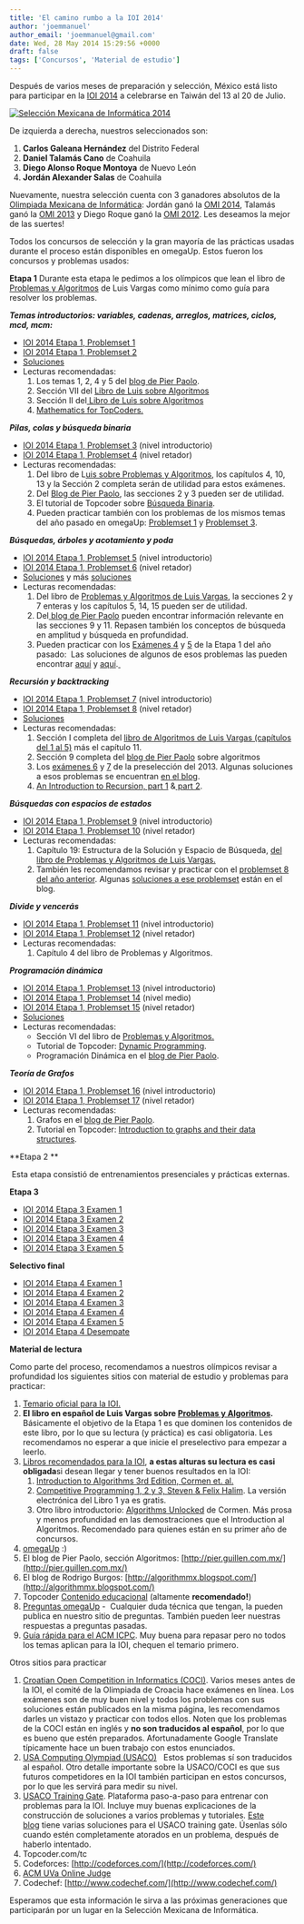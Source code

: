 ```yaml
---
title: 'El camino rumbo a la IOI 2014'
author: 'joemmanuel'
author_email: 'joemmanuel@gmail.com'
date: Wed, 28 May 2014 15:29:56 +0000
draft: false
tags: ['Concursos', 'Material de estudio']
---
```


Después de varios meses de preparación y selección, México está listo para participar en la [IOI 2014](http://www.ioi2014.org/) a celebrarse en Taiwán del 13 al 20 de Julio.

[![](/images/ioi20141.jpg "Selección Mexicana de Informática 2014")](/images/ioi20141.jpg)

De izquierda a derecha, nuestros seleccionados son:

1.  **Carlos Galeana Hernández** del Distrito Federal
2.  **Daniel Talamás Cano** de Coahuila
3.  **Diego Alonso Roque Montoya** de Nuevo León
4.  **Jordán Alexander Salas** de Coahuila

Nuevamente, nuestra selección cuenta con 3 ganadores absolutos de la [Olimpiada Mexicana de Informática](http://www.olimpiadadeinformatica.org.mx/OMI/OMI/Inicio.aspx): Jordán ganó la [OMI 2014](http://www.olimpiadadeinformatica.org.mx/OMI/OMI/Resultados/Participantes_2014.aspx), Talamás ganó la [OMI 2013](http://www.olimpiadadeinformatica.org.mx/OMI/OMI/Resultados/Participantes_2013.aspx) y Diego Roque ganó la [OMI 2012](http://www.olimpiadadeinformatica.org.mx/OMI/OMI/Resultados/Participantes_2012.aspx). Les deseamos la mejor de las suertes!

Todos los concursos de selección y la gran mayoría de las prácticas usadas durante el proceso están disponibles en omegaUp. Estos fueron los concursos y problemas usados:

**Etapa 1** Durante esta etapa le pedimos a los olímpicos que lean el libro de [Problemas y Algoritmos](https://omegaup.com/img/libropre3.pdf) de Luis Vargas como mínimo como guía para resolver los problemas.

_**Temas introductorios: variables, cadenas, arreglos, matrices, ciclos, mcd, mcm:**_

*   [IOI 2014 Etapa 1, Problemset 1](https://omegaup.com/arena/IOI2014E1P1/practice/)
*   [IOI 2014 Etapa 1, Problemset 2](https://omegaup.com/arena/IOI2014E1P2/practice/)
*   [Soluciones](http://blog.omegaup.com/category/soluciones-preselectivo-14/etapa-1-14/examen-1-14/)
*   Lecturas recomendadas:
    1.  Los temas 1, 2, 4 y 5 del [blog de Pier Paolo](http://pier.guillen.com.mx/).
    2.  Sección VII del [Libro de Luis sobre Algoritmos](https://omegaup.com/img/libropre3.pdf)
    3.  Sección II del[ Libro de Luis sobre Algoritmos](https://omegaup.com/img/libropre3.pdf)
    4.  [Mathematics for TopCoders.](http://community.topcoder.com/tc?module=Static&d1=tutorials&d2=math_for_topcoders)

_**Pilas, colas y búsqueda binaria**_

*   [IOI 2014 Etapa 1, Problemset 3](https://omegaup.com/arena/IOI2014E1P3/practice/) (nivel introductorio)
*   [IOI 2014 Etapa 1, Problemset 4](https://omegaup.com/arena/IOI2014E1P4/practice/) (nivel retador)
*   Lecturas recomendadas:
    1.  Del libro de L[uis sobre Problemas y Algoritmos](https://omegaup.com/img/libropre3.pdf), los capítulos 4, 10, 13 y la Sección 2 completa serán de utilidad para estos exámenes.
    2.  Del [Blog de Pier Paolo](http://pier.guillen.com.mx/), las secciones 2 y 3 pueden ser de utilidad.
    3.  El tutorial de Topcoder sobre [Búsqueda Binaria](http://community.topcoder.com/tc?module=Static&d1=tutorials&d2=binarySearch).
    4.  Pueden practicar también con los problemas de los mismos temas del año pasado en omegaUp: [Problemset 1](https://omegaup.com/arena/IOI2013E1P2/practice/) y [Problemset 3](https://omegaup.com/arena/IOI2013E1P3/practice/ ).

_**Búsquedas, árboles y acotamiento y poda**_

*   [IOI 2014 Etapa 1, Problemset 5](https://omegaup.com/arena/IOI2014E1P5/practice/) (nivel introductorio)
*   [IOI 2014 Etapa 1, Problemset 6](https://omegaup.com/arena/IOI2014E1P6/practice/) (nivel retador)
*   [Soluciones](http://blog.omegaup.com/category/soluciones-preselectivo-14/etapa-1-14/examen-5-etapa-1-14/) y más [soluciones](http://blog.omegaup.com/category/soluciones-preselectivo-14/etapa-1-14/examen-6-etapa-1-14/)
*   Lecturas recomendadas:
    1.  Del libro de [Problemas y Algoritmos de Luis Vargas](https://omegaup.com/img/libropre3.pdf), la secciones 2 y 7 enteras y los capítulos 5, 14, 15 pueden ser de utilidad.
    2.  Del[ blog de Pier Paolo](http://pier.guillen.com.mx/) pueden encontrar información relevante en las secciones 9 y 11. Repasen también los conceptos de búsqueda en amplitud y búsqueda en profundidad.
    3.  Pueden practicar con los [Exámenes 4](https://omegaup.com/arena/IOI2013E1P4/practice/) y [5](https://omegaup.com/arena/IOI2013E1P5/practice/ ) de la Etapa 1 del año pasado:  Las soluciones de algunos de esos problemas las pueden encontrar [aquí](http://blog.omegaup.com/category/soluciones-preselectivo/etapa-1/examen-4/) y [aquí](http://blog.omegaup.com/category/soluciones-preselectivo/etapa-1/examen-5/).[ ](http://blog.omegaup.com/category/soluciones-preselectivo-14/etapa-1-14/examen-6-etapa-1-14/)

_**Recursión y backtracking**_

*   [IOI 2014 Etapa 1, Problemset 7](https://omegaup.com/arena/IOI2014E1P7) (nivel introductorio)
*   [IOI 2014 Etapa 1, Problemset 8](https://omegaup.com/arena/IOI2014E1P8) (nivel retador)
*   [Soluciones](http://blog.omegaup.com/category/soluciones-preselectivo-14/etapa-1-14/examen-8-etapa-1-14/)
*   Lecturas recomendadas:
    1.  Sección I completa del [libro de Algoritmos de Luis Vargas (capítulos del 1 al 5)](https://omegaup.com/img/libropre3.pdf) más el capítulo 11.
    2.  Sección 9 completa del [blog de Pier Paolo](http://pier.guillen.com.mx/) sobre algoritmos
    3.  Los [exámenes 6]( https://omegaup.com/arena/IOI2013E1P6/practice/) y [7](https://omegaup.com/arena/IOI2013E1P7/practice/) de la preselección del 2013. Algunas soluciones a esos problemas se encuentran [en el blog](http://blog.omegaup.com/category/soluciones-preselectivo/etapa-1/examen-7/).
    4.  [An Introduction to Recursion, part 1](http://community.topcoder.com/tc?module=Static&d1=tutorials&d2=recursionPt1) &[ part 2](http://community.topcoder.com/tc?module=Static&d1=tutorials&d2=recursionPt2).

_**Búsquedas con espacios de estados**_

*   [IOI 2014 Etapa 1, Problemset 9](https://omegaup.com/arena/IOI2014E1P9/practice/) (nivel introductorio)
*   [IOI 2014 Etapa 1, Problemset 10](https://omegaup.com/arena/IOI2014E1P10/practice/) (nivel retador)
*   Lecturas recomendadas:
    1.  Capítulo 19: Estructura de la Solución y Espacio de Búsqueda, [del libro de Problemas y Algoritmos de Luis Vargas.](https://omegaup.com/img/libropre3.pdf)
    2.  También les recomendamos revisar y practicar con el [problemset 8 del año anterior](https://omegaup.com/arena/IOI2013E1P8/practice/). Algunas [soluciones a ese problemset](http://blog.omegaup.com/category/soluciones-preselectivo/etapa-1/examen-8/) están en el blog.

_**Divide y vencerás**_

*   [IOI 2014 Etapa 1, Problemset 11](https://omegaup.com/arena/IOI2014E1P11/practice/) (nivel introductorio)
*   [IOI 2014 Etapa 1, Problemset 12](https://omegaup.com/arena/IOI2014E1P12/practice/) (nivel retador)
*   Lecturas recomendadas:
    1.  Capítulo 4 del libro de Problemas y Algoritmos.

_**Programación dinámica**_

*   [IOI 2014 Etapa 1, Problemset 13](https://omegaup.com/arena/IOI2014E1P13/practice/) (nivel introductorio)
*   [IOI 2014 Etapa 1, Problemset 14](https://omegaup.com/arena/IOI2014E1P14/practice/) (nivel medio)
*   [IOI 2014 Etapa 1, Problemset 15](https://omegaup.com/arena/IOI2014E1P15/practice/) (nivel retador)
*   [Soluciones](http://blog.omegaup.com/category/soluciones-preselectivo-14/etapa-1-14/examen-13/)
*   Lecturas recomendadas:
    *   Sección VI del libro de [Problemas y Algoritmos.](https://omegaup.com/img/libropre3.pdf)
    *   Tutorial de Topcoder: [Dynamic Programming](http://help.topcoder.com/data-science/competing-in-algorithm-challenges/algorithm-tutorials/dynamic-programming-from-novice-to-advanced/).
    *   Programación Dinámica en el [blog de Pier Paolo](http://pier.guillen.com.mx/).

_**Teoría de Grafos**_

*   [IOI 2014 Etapa 1, Problemset 16](https://omegaup.com/arena/IOI2014E1P16/practice/) (nivel introductorio)
*   [IOI 2014 Etapa 1, Problemset 17](https://omegaup.com/arena/IOI2014E1P17/practice/) (nivel retador)
*   Lecturas recomendadas:
    1.  Grafos en el [blog de Pier Paolo](http://pier.guillen.com.mx/).
    2.  Tutorial en Topcoder: [Introduction to graphs and their data structures](http://help.topcoder.com/data-science/competing-in-algorithm-challenges/algorithm-tutorials/introduction-to-graphs-and-their-data-structures-section-1/).

**Etapa 2 **

 Esta etapa consistió de entrenamientos presenciales y prácticas externas.

**Etapa 3**

*   [IOI 2014 Etapa 3 Examen 1](https://omegaup.com/arena/IOI2014E3E1/practice/)
*   [IOI 2014 Etapa 3 Examen 2](https://omegaup.com/arena/IOI2014E3E2/practice/)
*   [IOI 2014 Etapa 3 Examen 3](https://omegaup.com/arena/IOI2014E3E3/practice/)
*   [IOI 2014 Etapa 3 Examen 4](https://omegaup.com/arena/IOI2014E3E4/practice/)
*   [IOI 2014 Etapa 3 Examen 5](https://omegaup.com/arena/IOI2014E3E5/practice/)

**Selectivo final**

*   [IOI 2014 Etapa 4 Examen 1](https://omegaup.com/arena/IOI2014Etapa2Dia1/practice/)
*   [IOI 2014 Etapa 4 Examen 2](https://omegaup.com/arena/IOI2014Etapa4Dia2/practice/)
*   [IOI 2014 Etapa 4 Examen 3](https://omegaup.com/arena/IOI2014Etapa4Dia3/practice/)
*   [IOI 2014 Etapa 4 Examen 4](https://omegaup.com/arena/IOI2014Etapa4Dia4/practice/)
*   [IOI 2014 Etapa 4 Examen 5](https://omegaup.com/arena/IOI2014Etapa4Examen4/practice/)
*   [IOI 2014 Etapa 4 Desempate](https://omegaup.com/arena/IOI2014Etapa4Desempate/practice/)

**Material de lectura**

Como parte del proceso, recomendamos a nuestros olímpicos revisar a profundidad los siguientes sitios con material de estudio y problemas para practicar:

1.  [Temario oficial para la IOI.](http://people.ksp.sk/~misof/ioi-syllabus/ioi-syllabus-2009.pdf)
2.  **El libro en español de Luis Vargas sobre [Problemas y Algoritmos](https://omegaup.com/img/libropre3.pdf).** Básicamente el objetivo de la Etapa 1 es que dominen los contenidos de este libro, por lo que su lectura (y práctica) es casi obligatoria. Les recomendamos no esperar a que inicie el preselectivo para empezar a leerlo.
3.  [Libros recomendados para la IOI](http://www.ioinformatics.org/contest/books.shtml), **a estas alturas su lectura es casi obligada**si desean llegar y tener buenos resultados en la IOI:
    1.  [Introduction to Algorithms 3rd Edition, Cormen et. al.](http://www.amazon.com/Introduction-Algorithms-Thomas-H-Cormen/dp/0262033844/ref=sr_1_1?s=books&ie=UTF8&qid=1401372229&sr=1-1&keywords=introduction+to+algorithms)
    2.  [Competitive Programming 1, 2 y 3, Steven & Felix Halim](https://sites.google.com/site/stevenhalim/home). La versión electrónica del Libro 1 ya es gratis.
    3.  Otro libro introductorio: [Algorithms Unlocked](http://www.amazon.com/Algorithms-Unlocked-Thomas-H-Cormen-ebook/dp/B00H4D1W94/ref=sr_1_1?s=books&ie=UTF8&qid=1401373463&sr=1-1&keywords=algorithms+unlocked) de Cormen. Más prosa y menos profundidad en las demostraciones que el Introduction al Algoritmos. Recomendado para quienes están en su primer año de concursos.
4.  [omegaUp](http://omegaup.com ) :)
5.  El blog de Pier Paolo, sección Algoritmos: [http://pier.guillen.com.mx/](http://pier.guillen.com.mx/)
6.  El blog de Rodrigo Burgos: [http://algorithmmx.blogspot.com/](http://algorithmmx.blogspot.com/)
7.  Topcoder [Contenido educacional](http://community.topcoder.com/tc?module=Static&d1=tutorials&d2=alg_index) (altamente **recomendado!**)
8.  [Preguntas omegaUp](https://omegaup.com/preguntas/ ) -  Cualquier duda técnica que tengan, la pueden publica en nuestro sitio de preguntas. También pueden leer nuestras respuestas a preguntas pasadas.
9.  [Guía rápida para el ACM ICPC](http://comscigate.com/Books/contests/icpc.pdf). Muy buena para repasar pero no todos los temas aplican para la IOI, chequen el temario primero.

Otros sitios para practicar

1.  [Croatian Open Competition in Informatics (COCI)]( http://hsin.hr/coci/). Varios meses antes de la IOI, el comité de la Olimpiada de Croacia hace exámenes en línea. Los exámenes son de muy buen nivel y todos los problemas con sus soluciones están publicados en la misma página, les recomendamos darles un vistazo y practicar con todos ellos. Noten que los problemas de la COCI están en inglés y **no son traducidos al español**, por lo que es bueno que estén preparados. Afortunadamente Google Translate típicamente hace un buen trabajo con estos enunciados.
2.  [USA Computing Olympiad (USACO)](http://usaco.org/)   Estos problemas sí son traducidos al español. Otro detalle importante sobre la USACO/COCI es que sus futuros competidores en la IOI también participan en estos concursos, por lo que les servirá para medir su nivel.
3.  [USACO Training Gate](http://cerberus.delos.com:791/usacogate). Plataforma paso-a-paso para entrenar con problemas para la IOI. Incluye muy buenas explicaciones de la construcción de soluciones a varios problemas y tutoriales. [Este blog](http://usacotraining.blogspot.com/p/introduction.html) tiene varias soluciones para el USACO training gate. Úsenlas sólo cuando estén completamente atorados en un problema, después de haberlo intentado.
4.  Topcoder.com/tc
5.  Codeforces: [http://codeforces.com/](http://codeforces.com/)
6.  [ACM UVa Online Judge](http://uva.onlinejudge.org)
7.  Codechef: [http://www.codechef.com/](http://www.codechef.com/)

Esperamos que esta información le sirva a las próximas generaciones que participarán por un lugar en la Selección Mexicana de Informática.